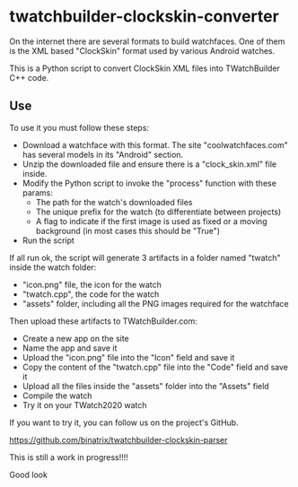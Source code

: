 # twatchbuilder-clockskin-converter
On the internet there are several formats to build watchfaces. One of them is the XML based "ClockSkin" format used by various Android watches.

This is a Python script to convert ClockSkin XML files into TWatchBuilder C++ code.

## Use
To use it you must follow these steps:
- Download a watchface with this format. The site "coolwatchfaces.com" has several models in its "Android" section.
- Unzip the downloaded file and ensure there is a "clock_skin.xml" file inside.
- Modify the Python script to invoke the "process" function with these params:
	- The path for the watch's downloaded files 
	- The unique prefix for the watch (to differentiate between projects) 
	- A flag to indicate if the first image is used as fixed or a moving background (in most cases this should be "True")
- Run the script

If all run ok, the script will generate 3 artifacts in a folder named "twatch" inside the watch folder: 
- "icon.png" file, the icon for the watch
- "twatch.cpp", the code for the watch
- "assets" folder, including all the PNG images required for the watchface

Then upload these artifacts to TWatchBuilder.com:
- Create a new app on the site
- Name the app and save it
- Upload the "icon.png" file into the "Icon" field and save it
- Copy the content of the "twatch.cpp" file into the "Code" field and save it
- Upload all the files inside the "assets" folder into the "Assets" field
- Compile the watch
- Try it on your TWatch2020 watch

If you want to try it, you can follow us on the project's GitHub. 

https://github.com/binatrix/twatchbuilder-clockskin-parser

This is still a work in progress!!!! 

Good look

